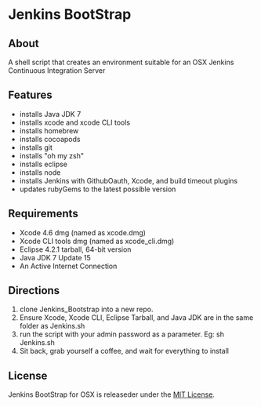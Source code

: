 # Jenkins BootStrap

## About

A shell script that creates an environment suitable for an OSX Jenkins Continuous Integration Server

## Features

* installs Java JDK 7
* installs xcode and xcode CLI tools
* installs homebrew
* installs cocoapods
* installs git
* installs "oh my zsh"
* installs eclipse
* installs node
* installs Jenkins with GithubOauth, Xcode, and build timeout plugins
* updates rubyGems to the latest possible version

## Requirements

* Xcode 4.6 dmg (named as xcode.dmg)
* Xcode CLI tools dmg (named as xcode_cli.dmg)
* Eclipse 4.2.1 tarball, 64-bit version
* Java JDK 7 Update 15
* An Active Internet Connection

## Directions

1. clone Jenkins_Bootstrap into a new repo.
2. Ensure Xcode, Xcode CLI, Eclipse Tarball, and Java JDK are in the same folder as Jenkins.sh
3. run the script with your admin password as a parameter. Eg: sh Jenkins.sh <password>
4. Sit back, grab yourself a coffee, and wait for everything to install

## License

Jenkins BootStrap for OSX is releaseder under the [MIT License](http://opensource.org/licenses/MIT).
